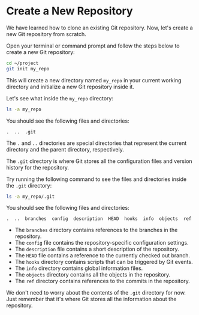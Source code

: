 # Create a New Repository

We have learned how to clone an existing Git repository. Now, let's create a new Git repository from scratch.

Open your terminal or command prompt and follow the steps below to create a new Git repository:

```bash
cd ~/project
git init my_repo
```

This will create a new directory named `my_repo` in your current working directory and initialize a new Git repository inside it.

Let's see what inside the `my_repo` directory:

```bash
ls -a my_repo
```

You should see the following files and directories:

```plaintext
.  ..  .git
```

The `.` and `..` directories are special directories that represent the current directory and the parent directory, respectively.

The `.git` directory is where Git stores all the configuration files and version history for the repository.

Try running the following command to see the files and directories inside the `.git` directory:

```bash
ls -a my_repo/.git
```

You should see the following files and directories:

```plaintext
.  ..  branches  config  description  HEAD  hooks  info  objects  ref
```

- The `branches` directory contains references to the branches in the repository.
- The `config` file contains the repository-specific configuration settings.
- The `description` file contains a short description of the repository.
- The `HEAD` file contains a reference to the currently checked out branch.
- The `hooks` directory contains scripts that can be triggered by Git events.
- The `info` directory contains global information files.
- The `objects` directory contains all the objects in the repository.
- The `ref` directory contains references to the commits in the repository.

We don't need to worry about the contents of the `.git` directory for now. Just remember that it's where Git stores all the information about the repository.
